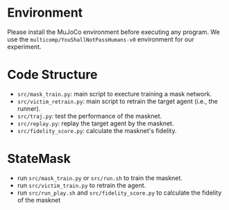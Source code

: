 # Environment
Please install the MuJoCo environment before executing any program. We use the `multicomp/YouShallNotPassHumans-v0` environment for our experiment.

# Code Structure
- `src/mask_train.py`: main script to execture training a mask network.
- `src/victim_retrain.py`: main script to retrain the target agent (i.e., the runner).
- `src/traj.py`: test the performance of the masknet.
- `src/replay.py`: replay the target agent by the masknet.
- `src/fidelity_score.py`: calculate the masknet's fidelity.

# StateMask
- run `src/mask_train.py` or `src/run.sh` to train the masknet.
- run `src/victim_train.py` to retrain the agent.
- run `src/run_play.sh` and `src/fidelity_score.py` to calculate the fidelity of the masknet